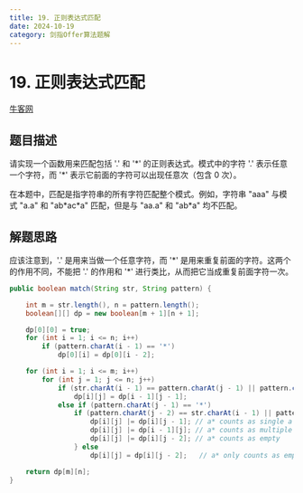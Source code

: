 ```yaml
---
title: 19. 正则表达式匹配
date: 2024-10-19
category: 剑指Offer算法题解
---
```


# 19. 正则表达式匹配

[牛客网](https://www.nowcoder.com/practice/28970c15befb4ff3a264189087b99ad4?tpId=13&tqId=11205&tab=answerKey&from=cyc_github)

## 题目描述

请实现一个函数用来匹配包括 '.' 和 '\*' 的正则表达式。模式中的字符 '.' 表示任意一个字符，而 '\*' 表示它前面的字符可以出现任意次（包含 0 次）。

在本题中，匹配是指字符串的所有字符匹配整个模式。例如，字符串 "aaa" 与模式 "a.a" 和 "ab\*ac\*a" 匹配，但是与 "aa.a" 和 "ab\*a" 均不匹配。

## 解题思路

应该注意到，'.' 是用来当做一个任意字符，而 '\*' 是用来重复前面的字符。这两个的作用不同，不能把 '.' 的作用和 '\*' 进行类比，从而把它当成重复前面字符一次。

```java
public boolean match(String str, String pattern) {

    int m = str.length(), n = pattern.length();
    boolean[][] dp = new boolean[m + 1][n + 1];

    dp[0][0] = true;
    for (int i = 1; i <= n; i++)
        if (pattern.charAt(i - 1) == '*')
            dp[0][i] = dp[0][i - 2];

    for (int i = 1; i <= m; i++)
        for (int j = 1; j <= n; j++)
            if (str.charAt(i - 1) == pattern.charAt(j - 1) || pattern.charAt(j - 1) == '.')
                dp[i][j] = dp[i - 1][j - 1];
            else if (pattern.charAt(j - 1) == '*')
                if (pattern.charAt(j - 2) == str.charAt(i - 1) || pattern.charAt(j - 2) == '.') {
                    dp[i][j] |= dp[i][j - 1]; // a* counts as single a
                    dp[i][j] |= dp[i - 1][j]; // a* counts as multiple a
                    dp[i][j] |= dp[i][j - 2]; // a* counts as empty
                } else
                    dp[i][j] = dp[i][j - 2];   // a* only counts as empty

    return dp[m][n];
}
```
